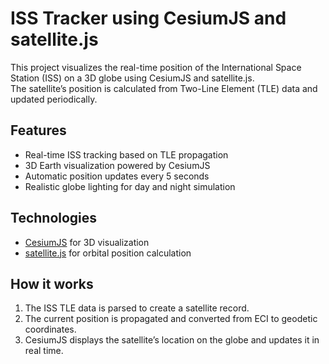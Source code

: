 # ISS Tracker using CesiumJS and satellite.js

This project visualizes the real-time position of the International Space Station (ISS) on a 3D globe using CesiumJS and satellite.js.  
The satellite’s position is calculated from Two-Line Element (TLE) data and updated periodically.

## Features
- Real-time ISS tracking based on TLE propagation
- 3D Earth visualization powered by CesiumJS
- Automatic position updates every 5 seconds
- Realistic globe lighting for day and night simulation

## Technologies
- [CesiumJS](https://cesium.com/platform/cesiumjs/) for 3D visualization  
- [satellite.js](https://github.com/shashwatak/satellite-js) for orbital position calculation

## How it works
1. The ISS TLE data is parsed to create a satellite record.  
2. The current position is propagated and converted from ECI to geodetic coordinates.  
3. CesiumJS displays the satellite’s location on the globe and updates it in real time.
